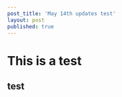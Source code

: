 ```yaml
--- 
post_title: 'May 14th updates test'
layout: post
published: true
---
```


  # This is a test
  ## test

